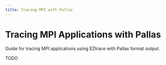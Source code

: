 ```yaml
---
title: Tracing MPI with Pallas
---
```

# Tracing MPI Applications with Pallas

Guide for tracing MPI applications using EZtrace with Pallas format output.

TODO
